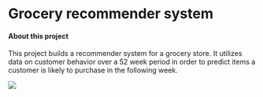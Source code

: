 # Grocery recommender system

#### About this project

This project builds a recommender system for a grocery store.  It utilizes data on customer behavior over a 52 week period in order to predict items a customer is likely to purchase in the following week.

![]('Images.png')

